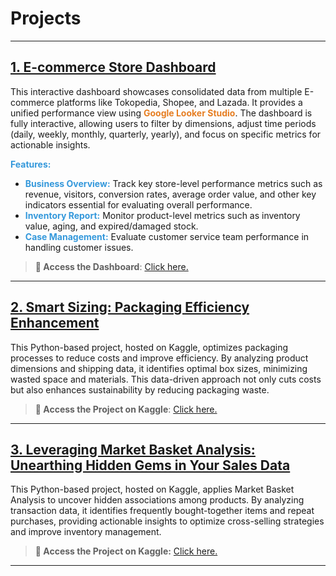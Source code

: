 # Projects
---

## <a href="https://lookerstudio.google.com/reporting/0a73cc2a-443b-4c7d-977c-193bbf1c8ac4" target="_blank">1. E-commerce Store Dashboard</a>
This interactive dashboard showcases consolidated data from multiple E-commerce platforms like Tokopedia, Shopee, and Lazada. It provides a unified performance view using <span style="color:#e67e22; font-weight:bold;">Google Looker Studio</span>. The dashboard is fully interactive, allowing users to filter by dimensions, adjust time periods (daily, weekly, monthly, quarterly, yearly), and focus on specific metrics for actionable insights.

<span style="color:#3498db; font-weight:bold;">Features:</span>
- <span style="color:#3498db; font-weight:bold;">Business Overview:</span> Track key store-level performance metrics such as revenue, visitors, conversion rates, average order value, and other key indicators essential for evaluating overall performance.
- <span style="color:#3498db; font-weight:bold;">Inventory Report:</span> Monitor product-level metrics such as inventory value, aging, and expired/damaged stock.
- <span style="color:#3498db; font-weight:bold;">Case Management:</span> Evaluate customer service team performance in handling customer issues.

> **🔗 Access the Dashboard**: <a href="https://lookerstudio.google.com/reporting/0a73cc2a-443b-4c7d-977c-193bbf1c8ac4" target="_blank">Click here.</a>

---

## <a href="https://www.kaggle.com/code/anggoletomi/smart-sizing-packaging-efficiency-enhancement?scriptVersionId=132649052" target="_blank">2. Smart Sizing: Packaging Efficiency Enhancement</a>
This Python-based project, hosted on Kaggle, optimizes packaging processes to reduce costs and improve efficiency. By analyzing product dimensions and shipping data, it identifies optimal box sizes, minimizing wasted space and materials. This data-driven approach not only cuts costs but also enhances sustainability by reducing packaging waste.

> **🔗 Access the Project on Kaggle**: <a href="https://www.kaggle.com/code/anggoletomi/smart-sizing-packaging-efficiency-enhancement?scriptVersionId=132649052" target="_blank">Click here.</a>

---

## <a href="https://www.kaggle.com/code/anggoletomi/unearthing-hidden-gems-in-your-sales-data" target="_blank">3. Leveraging Market Basket Analysis: Unearthing Hidden Gems in Your Sales Data</a>
This Python-based project, hosted on Kaggle, applies Market Basket Analysis to uncover hidden associations among products. By analyzing transaction data, it identifies frequently bought-together items and repeat purchases, providing actionable insights to optimize cross-selling strategies and improve inventory management.

> **🔗 Access the Project on Kaggle:** <a href="https://www.kaggle.com/code/anggoletomi/unearthing-hidden-gems-in-your-sales-data" target="_blank">Click here.</a>

---